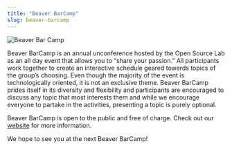 ```yaml
---
title: "Beaver BarCamp"
slug: beaver-barcamp
---
```


![Beaver Bar Camp](/images/barcamp.png#tag-image)

Beaver BarCamp is an annual unconference hosted by the Open Source Lab as an all day event that allows you to “share
your passion.” All participants work together to create an interactive schedule geared towards topics of the group’s
choosing. Even though the majority of the event is technologically oriented, it is not an exclusive theme. Beaver
BarCamp prides itself in its diversity and flexibility and participants are encouraged to discuss any topic that most
interests them and while we encourage everyone to partake in the activities, presenting a topic is purely optional.

Beaver BarCamp is open to the public and free of charge. Check out our [website](http://beaverbarcamp.org/) for more
information.

We hope to see you at the next Beaver BarCamp!

